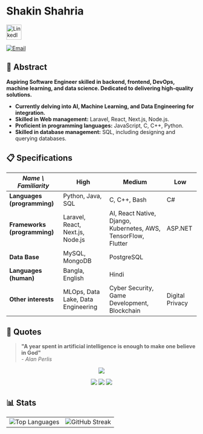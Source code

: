 # Shakin Shahria


[<img src="https://cdn-icons-png.flaticon.com/512/174/174857.png" alt="LinkedIn" height="40">](https://www.linkedin.com/in/shakin-shahria-277082229)

[![Email](https://img.shields.io/badge/Email-shakinshaharia%40gmail.com-D14836?style=for-the-badge&logo=gmail&logoColor=white)](mailto:shakinshaharia@gmail.com)










## 🌟 Abstract

  **Aspiring Software Engineer skilled in backend, frontend, DevOps, machine learning, and data science. Dedicated to delivering high-quality solutions.**

- **Currently delving into AI, Machine Learning, and Data Engineering for integration.**
- **Skilled in Web management:** Laravel, React, Next.js, Node.js.
- **Proficient in programming languages:** JavaScript, C, C++, Python.
- **Skilled in database management:** SQL, including designing and querying databases.

## 📋 Specifications

| *Name \ Familiarity*     | High                    | Medium              | Low       |
|--------------------------|-------------------------|---------------------|-----------|
| **Languages (programming)** | Python, Java, SQL      | C, C++, Bash        | C#        |
| **Frameworks (programming)**| Laravel, React, Next.js, Node.js         | AI, React Native, Django, Kubernetes, AWS, TensorFlow, Flutter| ASP.NET   |
| **Data Base**    | MySQL, MongoDB         | PostgreSQL              |           |
| **Languages (human)**    | Bangla, English          | Hindi               |           |
| **Other interests**      | MLOps, Data Lake, Data Engineering | Cyber Security, Game Development, Blockchain | Digital Privacy |

## 💬 Quotes

> **"A year spent in artificial intelligence is enough to make one believe in God"**  
> *- Alan Perlis*

<p align="center">
  <img src="https://readme-typing-svg.herokuapp.com?font=Fira+Code&size=22&duration=2800&pause=500&color=36BCF7&center=true&vCenter=true&width=600&lines=System.out.println(%22Thanks+for+visiting+👨‍💻%22);git+commit+-m+'Keep+Building+🚀';return+0;+Happy+Coding!+⚡">
</p>

<p align="center">
  <img src="https://img.shields.io/badge/Code-Open%20Source-36BCF7?style=for-the-badge&logo=github"/>
  <img src="https://img.shields.io/badge/Focus-Artificial%20Intelligence-9B59B6?style=for-the-badge&logo=brains"/>
  <img src="https://img.shields.io/badge/Stack-React%20%7C%20Laravel%20%7C%20Next.js-27AE60?style=for-the-badge"/>
</p>





## 📊 Stats  

<table align="center">
  <tr>
    <td>
      <img src="https://github-readme-stats.vercel.app/api/top-langs/?username=shakin-shahria&layout=compact&theme=radical" alt="Top Languages" />
    </td>
    <td>
      <img src="https://github-readme-streak-stats.herokuapp.com?user=shakin-shahria&theme=radical&hide_border=true&background=0D1117&ring=EEFF00&fire=a82da8&currStreakLabel=EEFF00" alt="GitHub Streak"/>
    </td>
  </tr>
</table>







